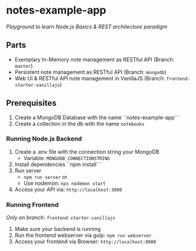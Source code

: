 # notes-example-app 

_Playground to learn Node.js Basics & REST architecture paradigm_

## Parts

* Exemplary In-Memory note management as RESTful API (Branch: ``master``)
* Persistent note management as RESTful API (Branch: ``mongodb``)
* Web UI & RESTful API note management in VanillaJS (Branch: ``frontend-starter-vanillajs``)

## Prerequisites

1. Create a MongoDB Database with the name ``notes-example-app```
1. Create a collection in the db with the name ``notebooks``

### Running Node.js Backend

1. Create a .env file with the connection string your MongoDB
    * Variable: ``MONGODB_CONNECTIONSTRING``
1. Install dependencies ``npm install```
1. Run server
    * ```npm run server``` or
    * Use nodemon: ``npx nodemon start``
1. Access your API via: ```http://localhost:3000```

### Running Frontend
_Only on branch: ```frontend-starter-vanillajs```_

1. Make sure your backend is running
1. Run the frontend webserver via gulp: ``npm run webserver``
1. Access your frontend via Browser: ```http://localhost:8000```
